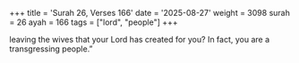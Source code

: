 +++
title = 'Surah 26, Verses 166'
date = '2025-08-27'
weight = 3098
surah = 26
ayah = 166
tags = ["lord", "people"]
+++

leaving the wives that your Lord has created for you? In fact, you are a transgressing people.”